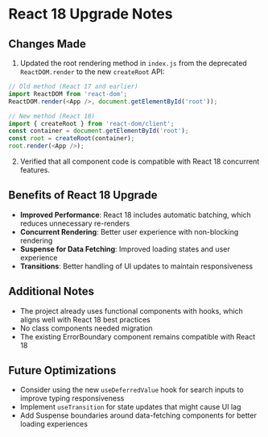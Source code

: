 # React 18 Upgrade Notes

## Changes Made

1. Updated the root rendering method in `index.js` from the deprecated `ReactDOM.render` to the new `createRoot` API:

```javascript
// Old method (React 17 and earlier)
import ReactDOM from 'react-dom';
ReactDOM.render(<App />, document.getElementById('root'));

// New method (React 18)
import { createRoot } from 'react-dom/client';
const container = document.getElementById('root');
const root = createRoot(container);
root.render(<App />);
```

2. Verified that all component code is compatible with React 18 concurrent features.

## Benefits of React 18 Upgrade

- **Improved Performance**: React 18 includes automatic batching, which reduces unnecessary re-renders
- **Concurrent Rendering**: Better user experience with non-blocking rendering
- **Suspense for Data Fetching**: Improved loading states and user experience
- **Transitions**: Better handling of UI updates to maintain responsiveness

## Additional Notes

- The project already uses functional components with hooks, which aligns well with React 18 best practices
- No class components needed migration
- The existing ErrorBoundary component remains compatible with React 18

## Future Optimizations

- Consider using the new `useDeferredValue` hook for search inputs to improve typing responsiveness
- Implement `useTransition` for state updates that might cause UI lag
- Add Suspense boundaries around data-fetching components for better loading experiences
